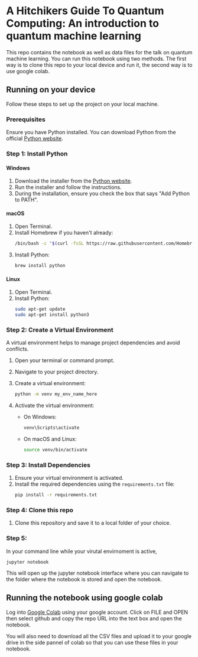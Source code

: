 # A Hitchikers Guide To Quantum Computing: An introduction to quantum machine learning


This repo contains the notebook as well as data files for the talk on quantum machine learning. You can run this notebook using two methods. The first way is to clone this repo to your local device and run it, the second way is to use google colab. 

## Running on your device

Follow these steps to set up the project on your local machine.

### Prerequisites

Ensure you have Python installed. You can download Python from the official [Python website](https://www.python.org/).

### Step 1: Install Python

#### Windows

1. Download the installer from the [Python website](https://www.python.org/).
2. Run the installer and follow the instructions.
3. During the installation, ensure you check the box that says "Add Python to PATH".

#### macOS

1. Open Terminal.
2. Install Homebrew if you haven't already:
   ```sh
   /bin/bash -c "$(curl -fsSL https://raw.githubusercontent.com/Homebrew/install/HEAD/install.sh)"
   ```
3. Install Python:
   ```sh
   brew install python
   ```

#### Linux

1. Open Terminal.
2. Install Python:
   ```sh
   sudo apt-get update
   sudo apt-get install python3
   ```

### Step 2: Create a Virtual Environment

A virtual environment helps to manage project dependencies and avoid conflicts.

1. Open your terminal or command prompt.
2. Navigate to your project directory.
3. Create a virtual environment:
   ```sh
   python -m venv my_env_name_here
   ```
4. Activate the virtual environment:

   - On Windows:
     ```sh
     venv\Scripts\activate
     ```
   - On macOS and Linux:
     ```sh
     source venv/bin/activate
     ```

### Step 3: Install Dependencies

1. Ensure your virtual environment is activated.
2. Install the required dependencies using the `requirements.txt` file:
   ```sh
   pip install -r requirements.txt
   ```
### Step 4: Clone this repo 

1. Clone this repository and save it to a local folder of your choice.

### Step 5: 

In your command line while your virutal envirnoment is active,

```
jupyter notebook
```

This will open up the jupyter notebook interface where you can navigate to the folder where the notebook is stored and open the notebook.

## Running the notebook using google colab

Log into [Google Colab](https://colab.research.google.com) using your google account. Click on FILE and OPEN then select github and copy the repo URL into the text box and open the notebook. 

You will also need to download all the CSV files and upload it to your google drive in the side pannel of colab so that you can use these files in your notebook.
